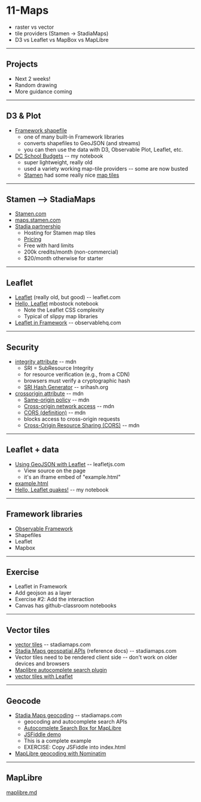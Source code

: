 # 11-Maps

* raster vs vector
* tile providers (Stamen -> StadiaMaps)
* D3 vs Leaflet vs MapBox vs MapLibre

---

## Projects

* Next 2 weeks!
* Random drawing
* More guidance coming

---

## D3 & Plot

* [Framework shapefile](https://observablehq.com/framework/lib/shapefile)
  * one of many built-in Framework libraries
  * converts shapefiles to GeoJSON (and streams)
  * you can then use the data with D3, Observable Plot, Leaflet, etc.
* [DC School Budgets](https://observablehq.com/@pbogden/dc-school-budgets/2) -- my notebook
  * super lightweight, really old
  * used a variety working map-tile providers -- some are now busted
  * [Stamen](https://stamen.com/) had some really nice [map tiles](maps.stamen.com)

---

## Stamen --> StadiaMaps

* [Stamen.com](https://stamen.com)
* [maps.stamen.com](https://maps.stamen.com)
* [Stadia partnership](https://maps.stamen.com/stadia-partnership/)
  * Hosting for Stamen map tiles
  * [Pricing](https://stadiamaps.com/pricing/)
  * Free with hard limits
  * 200k credits/month (non-commercial)
  * $20/month otherwise for starter

---

## Leaflet

* [Leaflet](https://leafletjs.com/) (really old, but good) -- leaflet.com
* [Hello, Leaflet](https://observablehq.com/@observablehq/hello-leaflet) mbostock notebook
  * Note the Leaflet CSS complexity
  * Typical of slippy map libraries
* [Leaflet in Framework](https://observablehq.com/framework/lib/leaflet) -- observablehq.com

---

## Security

* [integrity attribute](https://developer.mozilla.org/en-US/docs/Web/Security/Subresource_Integrity) -- mdn
  * SRI = SubResource Integrity
  * for resource verification (e.g., from a CDN)
  * browsers must verify a cryptographic hash
  * [SRI Hash Generator](https://www.srihash.org/) -- srihash.org
* [crossorigin attribute](https://developer.mozilla.org/en-US/docs/Web/HTML/Attributes/crossorigin) -- mdn
  * [Same-origin policy](https://developer.mozilla.org/en-US/docs/Web/Security/Same-origin_policy) -- mdn
  * [Cross-origin network access](https://developer.mozilla.org/en-US/docs/Web/Security/Same-origin_policy#cross-origin_network_access) -- mdn
  * [CORS (definition)](https://developer.mozilla.org/en-US/docs/Glossary/CORS) -- mdn
  * blocks access to cross-origin requests
  * [Cross-Origin Resource Sharing (CORS)](https://developer.mozilla.org/en-US/docs/Web/HTTP/CORS) -- mdn

---

## Leaflet + data

* [Using GeoJSON with Leaflet](https://leafletjs.com/examples/geojson/) -- leafletjs.com
  * View source on the page
  * it's an iframe embed of "example.html"
* [example.html](https://leafletjs.com/examples/geojson/example.html)
* [Hello, Leaflet quakes!](https://observablehq.com/@pbogden/hello-leaflet-quakes) -- my notebook

---

## Framework libraries 

* [Observable Framework](http://observablehq.com/framework)
* Shapefiles
* Leaflet
* Mapbox

---

## Exercise

* Leaflet in Framework
* Add geojson as a layer
* Exercise #2: Add the interaction
* Canvas has github-classroom notebooks

---

## Vector tiles

* [vector tiles](https://docs.stadiamaps.com/guides/switching-your-maps-from-raster-to-vector-tiles/) -- stadiamaps.com
* [Stadia Maps geospatial APIs](https://docs.stadiamaps.com/api-reference/) (reference docs) -- stadiamaps.com
* Vector tiles need to be rendered client side -- don't work on older devices and browsers
* [Maplibre autocomplete search plugin](https://docs.stadiamaps.com/sdks/maplibre-gl-js-autocomplete-search-plugin)
* [vector tiles with Leaflet](https://docs.stadiamaps.com/tutorials/vector-tiles-with-leaflet/)

---

## Geocode

* [Stadia Maps geocoding](https://docs.stadiamaps.com/geocoding-search-autocomplete/overview/) -- stadiamaps.com
  * geocoding and autocomplete search APIs
  * [Autocomplete Search Box for MapLibre](https://docs.stadiamaps.com/sdks/maplibre-gl-js-autocomplete-search-plugin/)
  * [JSFiddle demo](https://jsfiddle.net/api/post/library/pure)
  * This is a complete example
  * EXERCISE: Copy JSFiddle into index.html
* [MapLibre geocoding with Nominatim](https://maplibre.org/maplibre-gl-js/docs/examples/geocoder/)

---

## MapLibre

[maplibre.md](maplibre.md)
